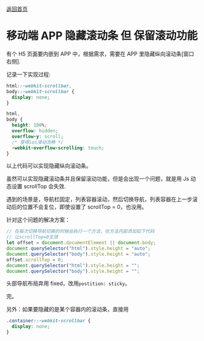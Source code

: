 [返回首页](https://miniplus.site)

# 移动端 APP 隐藏滚动条 但 保留滚动功能

有个 H5 页面要内嵌到 APP 中，根据需求，需要在 APP 里隐藏纵向滚动条[窗口右侧].

记录一下实现过程:

```css
html::-webkit-scrollbar,
body::-webkit-scrollbar {
  display: none;
}

html,
body {
  height: 100%;
  overflow: hidden;
  overflow-y: scroll;
  /* 使得ios滑动流畅 */
  -webkit-overflow-scrolling: touch;
}
```

以上代码可以实现隐藏纵向滚动条。

虽然可以实现隐藏滚动条并且保留滚动功能，但是会出现一个问题，就是用 Js 动态设置 scrollTop 会失效.

遇到的场景是，导航栏固定，列表容器滚动，然后切换导航，列表容器在上一步滚动后的位置不会复位，即使设置了 scrollTop = 0，也没用。

针对这个问题的解决方案：

```js
// 在每次切换导航切换的时候会执行一个方法，在方法内部添加如下代码
// 让scrollTop=0生效
let offset = document.documentElement || document.body;
document.querySelector("html").style.height = "auto";
document.querySelector("body").style.height = "auto";
offset.scrollTop = 0;
document.querySelector("html").style.height = "";
document.querySelector("body").style.height = "";
```

头部导航布局弃用 fixed，改用`postition: sticky`。

完。

另外：如果要隐藏的是某个容器内的滚动条，直接用

```css
.container::-webkit-scrollbar {
  display: none;
}
```
